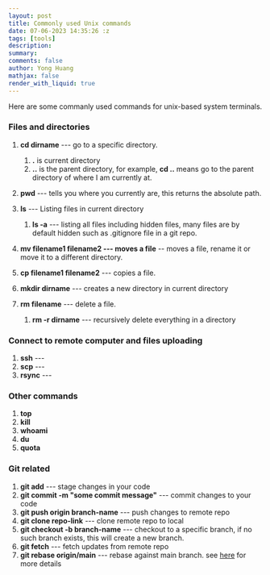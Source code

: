 ```yaml
---
layout: post
title: Commonly used Unix commands
date: 07-06-2023 14:35:26 :z
tags: [tools]
description:
summary:
comments: false
author: Yong Huang
mathjax: false
render_with_liquid: true
---
```


Here are some commanly used commands for unix-based system terminals. 


### Files and directories

1. **cd dirname** --- go to a specific directory.
    1. **.** is current directory
    2. **..** is the parent directory, for example, **cd ..** means go to the parent directory of where I am currently at.

2. **pwd** --- tells you where you currently are, this returns the absolute path.
3. **ls** --- Listing files in current directory
    1. **ls -a** --- listing all files including hidden files, many files are by default hidden such as .gitignore file in a git repo.

4. **mv filename1 filename2 --- moves a file** -- moves a file, rename it or move it to a different directory.
5. **cp filename1 filename2** --- copies a file.
6. **mkdir dirname** --- creates a new directory in current directory
7. **rm filename** --- delete a file.
    1. **rm -r dirname** --- recursively delete everything in a directory


### Connect to remote computer and files uploading
1. **ssh** ---
2. **scp** --- 
3. **rsync** ---


### Other commands

1. **top**
2. **kill**
3. **whoami**
4. **du**
5. **quota**

### Git related

1. **git add** --- stage changes in your code
2. **git commit -m "some commit message"** --- commit changes to your code
3. **git push origin branch-name** --- push changes to remote repo
4. **git clone repo-link** --- clone remote repo to local 
5. **git checkout -b branch-name** --- checkout to a specific branch, if no such branch exists, this will create a new branch.
6. **git fetch** --- fetch updates from remote repo
7. **git rebase origin/main** --- rebase against main branch. see [here](https://docs.gitlab.com/ee/topics/git/git_rebase.html) for more details





